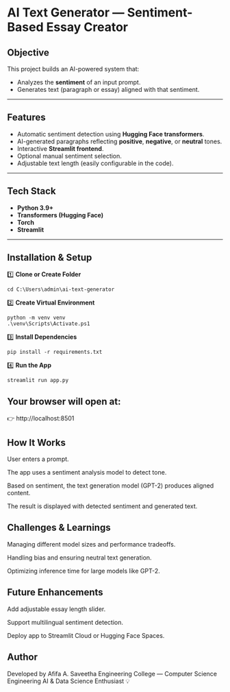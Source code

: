 # AI Text Generator — Sentiment-Based Essay Creator

## Objective
This project builds an AI-powered system that:
- Analyzes the **sentiment** of an input prompt.
- Generates text (paragraph or essay) aligned with that sentiment.

---

## Features
- Automatic sentiment detection using **Hugging Face transformers**.
- AI-generated paragraphs reflecting **positive**, **negative**, or **neutral** tones.
- Interactive **Streamlit frontend**.
- Optional manual sentiment selection.
- Adjustable text length (easily configurable in the code).

---

## Tech Stack
- **Python 3.9+**
- **Transformers (Hugging Face)**
- **Torch**
- **Streamlit**

---

## Installation & Setup

1️⃣ **Clone or Create Folder**
```
cd C:\Users\admin\ai-text-generator
```
2️⃣ **Create Virtual Environment**

```
python -m venv venv
.\venv\Scripts\Activate.ps1
```
3️⃣ **Install Dependencies**

```
pip install -r requirements.txt
```
4️⃣ **Run the App**

```
streamlit run app.py
```

## Your browser will open at:
👉 http://localhost:8501

## How It Works
User enters a prompt.

The app uses a sentiment analysis model to detect tone.

Based on sentiment, the text generation model (GPT-2) produces aligned content.

The result is displayed with detected sentiment and generated text.

## Challenges & Learnings
Managing different model sizes and performance tradeoffs.

Handling bias and ensuring neutral text generation.

Optimizing inference time for large models like GPT-2.

## Future Enhancements
Add adjustable essay length slider.

Support multilingual sentiment detection.

Deploy app to Streamlit Cloud or Hugging Face Spaces.

## Author
Developed by Afifa A.
Saveetha Engineering College — Computer Science Engineering
AI & Data Science Enthusiast 💡

